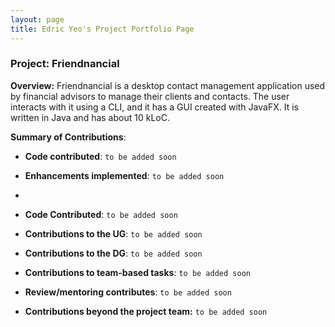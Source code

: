 ```yaml
---
layout: page
title: Edric Yeo's Project Portfolio Page
---
```


### Project: Friendnancial
**Overview:**
Friendnancial is a desktop contact management application used by
financial advisors to manage their clients and contacts. The user
interacts with it using a CLI, and it has a GUI created with JavaFX.
It is written in Java and has about 10 kLoC.


**Summary of Contributions**:

* **Code contributed**: `to be added soon`


* **Enhancements implemented**: `to be added soon`
* 

* **Code Contributed**: `to be added soon`


* **Contributions to the UG**: `to be added soon`


* **Contributions to the DG**: `to be added soon`


* **Contributions to team-based tasks**: `to be added soon`


* **Review/mentoring contributes**: `to be added soon`


* **Contributions beyond the project team:** `to be added soon`
